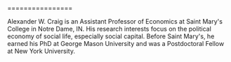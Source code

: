 ================

Alexander W. Craig is an Assistant Professor of Economics at Saint Mary's College in Notre Dame, IN. His research
interests focus on the political economy of social life, especially social capital. Before Saint Mary's, he earned his
PhD at George Mason University and was a Postdoctoral Fellow at New York University.
